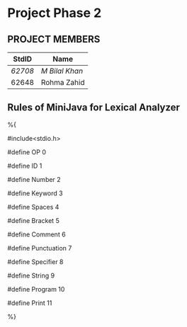# Project Phase 2

## PROJECT MEMBERS

StdID | Name
------------ | -------------
*62708* | *M Bilal Khan* 
62648 | Rohma Zahid


## **Rules of MiniJava for Lexical Analyzer**

%{

#include<stdio.h>

#define OP 0

#define ID 1

#define Number 2

#define Keyword 3

#define Spaces 4

#define Bracket 5

#define Comment 6

#define Punctuation 7

#define Specifier 8

#define String 9

#define Program 10

#define Print 11

%}
